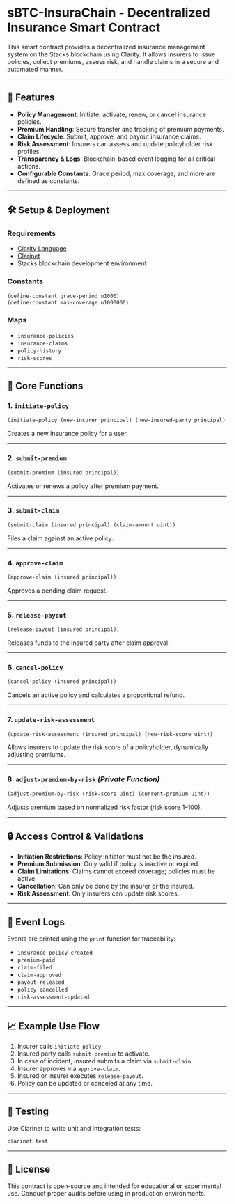 
# sBTC-InsuraChain - Decentralized Insurance Smart Contract

This smart contract provides a decentralized insurance management system on the Stacks blockchain using Clarity. It allows insurers to issue policies, collect premiums, assess risk, and handle claims in a secure and automated manner.

---

## 🚀 Features

* **Policy Management**: Initiate, activate, renew, or cancel insurance policies.
* **Premium Handling**: Secure transfer and tracking of premium payments.
* **Claim Lifecycle**: Submit, approve, and payout insurance claims.
* **Risk Assessment**: Insurers can assess and update policyholder risk profiles.
* **Transparency & Logs**: Blockchain-based event logging for all critical actions.
* **Configurable Constants**: Grace period, max coverage, and more are defined as constants.

---

## 🛠️ Setup & Deployment

### Requirements

* [Clarity Language](https://docs.stacks.co/write-smart-contracts)
* [Clarinet](https://docs.stacks.co/understand-stacks/clarinet)
* Stacks blockchain development environment

### Constants

```clojure
(define-constant grace-period u1000)
(define-constant max-coverage u1000000)
```

### Maps

* `insurance-policies`
* `insurance-claims`
* `policy-history`
* `risk-scores`

---

## 🔧 Core Functions

### 1. `initiate-policy`

```clojure
(initiate-policy (new-insurer principal) (new-insured-party principal) (premium-amount uint) (coverage-amount uint))
```

Creates a new insurance policy for a user.

---

### 2. `submit-premium`

```clojure
(submit-premium (insured principal))
```

Activates or renews a policy after premium payment.

---

### 3. `submit-claim`

```clojure
(submit-claim (insured principal) (claim-amount uint))
```

Files a claim against an active policy.

---

### 4. `approve-claim`

```clojure
(approve-claim (insured principal))
```

Approves a pending claim request.

---

### 5. `release-payout`

```clojure
(release-payout (insured principal))
```

Releases funds to the insured party after claim approval.

---

### 6. `cancel-policy`

```clojure
(cancel-policy (insured principal))
```

Cancels an active policy and calculates a proportional refund.

---

### 7. `update-risk-assessment`

```clojure
(update-risk-assessment (insured principal) (new-risk-score uint))
```

Allows insurers to update the risk score of a policyholder, dynamically adjusting premiums.

---

### 8. `adjust-premium-by-risk` *(Private Function)*

```clojure
(adjust-premium-by-risk (risk-score uint) (current-premium uint))
```

Adjusts premium based on normalized risk factor (risk score 1–100).

---

## 🔒 Access Control & Validations

* **Initiation Restrictions**: Policy initiator must not be the insured.
* **Premium Submission**: Only valid if policy is inactive or expired.
* **Claim Limitations**: Claims cannot exceed coverage; policies must be active.
* **Cancellation**: Can only be done by the insurer or the insured.
* **Risk Assessment**: Only insurers can update risk scores.

---

## 🧾 Event Logs

Events are printed using the `print` function for traceability:

* `insurance-policy-created`
* `premium-paid`
* `claim-filed`
* `claim-approved`
* `payout-released`
* `policy-cancelled`
* `risk-assessment-updated`

---

## 📈 Example Use Flow

1. Insurer calls `initiate-policy`.
2. Insured party calls `submit-premium` to activate.
3. In case of incident, insured submits a claim via `submit-claim`.
4. Insurer approves via `approve-claim`.
5. Insured or insurer executes `release-payout`.
6. Policy can be updated or canceled at any time.

---

## 🧪 Testing

Use Clarinet to write unit and integration tests:

```bash
clarinet test
```

---

## 📝 License

This contract is open-source and intended for educational or experimental use. Conduct proper audits before using in production environments.
